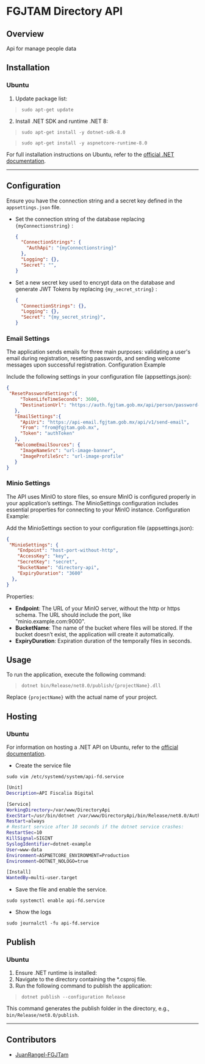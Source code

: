 # FGJTAM Directory API

## Overview
Api for manage people data

## Installation

### Ubuntu
1. Update package list:
> `sudo apt-get update`

2. Install .NET SDK and runtime .NET 8:
 > `sudo apt-get install -y dotnet-sdk-8.0`

 > `sudo apt-get install -y aspnetcore-runtime-8.0`


For full installation instructions on Ubuntu, refer to the [official .NET documentation](https://learn.microsoft.com/en-us/dotnet/core/install/linux-ubuntu-2204).

---

## Configuration

Ensure you have the connection string and a secret key defined in the `appsettings.json` file.


- Set the connection string of the database replacing `{myConnectionstring}` :
    ```json
    {
      "ConnectionStrings": {
        "AuthApi": "{myConnectionstring}"
      },
      "Logging": {},    
      "Secret": "",
    }
    ```

- Set a new secret key used to encrypt data on the database and generate JWT Tokens by replacing `{my_secret_string}` :
    ```json
    {
      "ConnectionStrings": {},
      "Logging": {},    
      "Secret": "{my_secret_string}",
    }
    ```
    
### Email Settings
The application sends emails for three main purposes: validating a user's email during registration, resetting passwords, and sending welcome messages upon successful registration.
Configuration Example

Include the following settings in your configuration file (appsettings.json):
```json
{
 "ResetPasswordSettings":{
     "TokenLifeTimeSeconds": 3600,
     "DestinationUrl": "https://auth.fgjtam.gob.mx/api/person/password-reset"
   },
   "EmailSettings":{
     "ApiUri": "https://api-email.fgjtam.gob.mx/api/v1/send-email",
     "From": "from@fgjtam.gob.mx",
     "Token": "authToken"
   },
   "WelcomeEmailSources": {
     "ImageNameSrc": "url-image-banner",
     "ImageProfileSrc": "url-image-profile"
   }
}
```

### Minio Settings
The API uses MinIO to store files, so ensure MinIO is configured properly in your application’s settings. The MinioSettings configuration includes essential properties for connecting to your MinIO instance.
Configuration Example:

Add the MinioSettings section to your configuration file (appsettings.json):
```json
{
 "MinioSettings": {
    "Endpoint": "host-port-without-http",
    "AccessKey": "key",
    "SecretKey": "secret",
    "BucketName": "directory-api",
    "ExpiryDuration": "3600"
  },
}
```
Properties:
 - **Endpoint**: The URL of your MinIO server, without the http or https schema. The URL should include the port, like "minio.example.com:9000".
 - **BucketName**: The name of the bucket where files will be stored.  If the bucket doesn’t exist, the application will create it automatically.
 - **ExpiryDuration**: Expiration duration of the temporally files in seconds.


## Usage

To run the application, execute the following command:
> `dotnet bin/Release/net8.0/publish/{projectName}.dll`

Replace `{projectName}` with the actual name of your project.

## Hosting

### Ubuntu
For information on hosting a .NET API on Ubuntu, refer to the [official documentation](https://learn.microsoft.com/en-us/aspnet/core/host-and-deploy/linux-nginx?view=aspnetcore-8.0&tabs=linux-ubuntu).

- Create the service file

`sudo vim /etc/systemd/system/api-fd.service`

```bash
[Unit]
Description=API Fiscalia Digital

[Service]
WorkingDirectory=/var/www/DirectoryApi
ExecStart=/usr/bin/dotnet /var/www/DirectoryApi/bin/Release/net8.0/AuthApi.dll
Restart=always
# Restart service after 10 seconds if the dotnet service crashes:
RestartSec=10
KillSignal=SIGINT
SyslogIdentifier=dotnet-example
User=www-data
Environment=ASPNETCORE_ENVIRONMENT=Production
Environment=DOTNET_NOLOGO=true

[Install]
WantedBy=multi-user.target
```

- Save the file and enable the service.

`sudo systemctl enable api-fd.service`

- Show the logs

`sudo journalctl -fu api-fd.service`

## Publish

### Ubuntu
1. Ensure .NET runtime is installed:
2. Navigate to the directory containing the *.csproj file.
3. Run the following command to publish the application:
> `dotnet publish --configuration Release`

This command generates the publish folder in the directory, e.g., `bin/Release/net8.0/publish`.

---

## Contributors

- [JuanRangel-FGJTam](https://github.com/JuanRangel-FGJTam)
